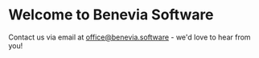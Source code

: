 # Welcome to Benevia Software
Contact us via email at office@benevia.software - we'd love to hear from you!